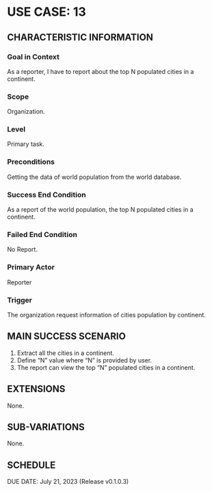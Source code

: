 # USE CASE: 13

## CHARACTERISTIC INFORMATION

### Goal in Context

As a reporter, I have to report about the top N populated cities in a continent.

### Scope

Organization.

### Level

Primary task.

### Preconditions

Getting the data of world population from the world database.

### Success End Condition

As a report of the world population, the top N populated cities in a continent.

### Failed End Condition

No Report.

### Primary Actor

Reporter

### Trigger

The organization request information of cities population by continent.

## MAIN SUCCESS SCENARIO

1. Extract all the cities in a continent.
2. Define “N” value where “N” is provided by user.
3. The report can view the top “N” populated cities in a continent.

## EXTENSIONS

None.

## SUB-VARIATIONS

None.

## SCHEDULE

DUE DATE: July 21, 2023 (Release v0.1.0.3)